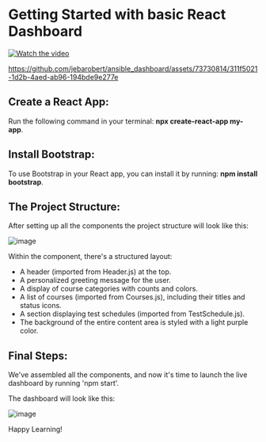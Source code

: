 # Getting Started with basic React Dashboard

[![Watch the video](https://github.com/jebarobert/ansible_dashboard/assets/73730814/79cfbe27-df91-4182-a792-a540df3a3289)](https://github.com/jebarobert/ansible_dashboard/assets/73730814/311f5021-1d2b-4aed-ab96-194bde9e277)


https://github.com/jebarobert/ansible_dashboard/assets/73730814/311f5021-1d2b-4aed-ab96-194bde9e277e



## Create a React App:
Run the following command in your terminal: **npx create-react-app my-app**.

## Install Bootstrap:
To use Bootstrap in your React app, you can install it by running: **npm install bootstrap**.

## The Project Structure:
After setting up all the components the project structure will look like this:

![image](https://github.com/jebarobert/ansible_dashboard/assets/73730814/844a91dd-709f-4b9b-8255-cb52eb419ffe)

Within the component, there's a structured layout:

- A header (imported from Header.js) at the top.
- A personalized greeting message for the user.
- A display of course categories with counts and colors.
- A list of courses (imported from Courses.js), including their titles and status icons.
- A section displaying test schedules (imported from TestSchedule.js).
- The background of the entire content area is styled with a light purple color.

## Final Steps:
We've assembled all the components, and now it's time to launch the live dashboard by running 'npm start'.

The dashboard will look like this:

![image](https://github.com/jebarobert/ansible_dashboard/assets/73730814/79cfbe27-df91-4182-a792-a540df3a3289)

Happy Learning!
